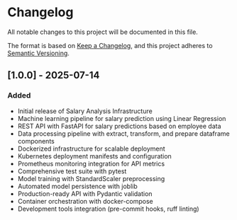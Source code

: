 # Changelog

All notable changes to this project will be documented in this file.

The format is based on [Keep a Changelog](https://keepachangelog.com/en/1.0.0/),
and this project adheres to [Semantic Versioning](https://semver.org/spec/v2.0.0.html).


## [1.0.0] - 2025-07-14

### Added
- Initial release of Salary Analysis Infrastructure
- Machine learning pipeline for salary prediction using Linear Regression
- REST API with FastAPI for salary predictions based on employee data
- Data processing pipeline with extract, transform, and prepare dataframe components
- Dockerized infrastructure for scalable deployment
- Kubernetes deployment manifests and configuration
- Prometheus monitoring integration for API metrics
- Comprehensive test suite with pytest
- Model training with StandardScaler preprocessing
- Automated model persistence with joblib
- Production-ready API with Pydantic validation
- Container orchestration with docker-compose
- Development tools integration (pre-commit hooks, ruff linting)